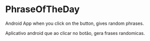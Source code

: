 # PhraseOfTheDay

Android App when you click on the button, gives random phrases.

Aplicativo android que ao clicar no botão, gera frases randomicas.
